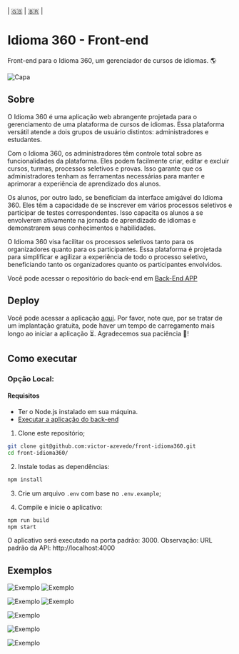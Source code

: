 | [:gb:](README.md) | [:brazil:](README_pt.md) |

# Idioma 360 - Front-end

Front-end para o Idioma 360, um gerenciador de cursos de idiomas. :earth_americas:

![Capa](./doc/cover.png)

## Sobre

O Idioma 360 é uma aplicação web abrangente projetada para o gerenciamento de uma plataforma de cursos de idiomas. Essa plataforma versátil atende a dois grupos de usuário distintos: administradores e estudantes.

Com o Idioma 360, os administradores têm controle total sobre as funcionalidades da plataforma. Eles podem facilmente criar, editar e excluir cursos, turmas, processos seletivos e provas. Isso garante que os administradores tenham as ferramentas necessárias para manter e aprimorar a experiência de aprendizado dos alunos.

Os alunos, por outro lado, se beneficiam da interface amigável do Idioma 360. Eles têm a capacidade de se inscrever em vários processos seletivos e participar de testes correspondentes. Isso capacita os alunos a se envolverem ativamente na jornada de aprendizado de idiomas e demonstrarem seus conhecimentos e habilidades.

O Idioma 360 visa facilitar os processos seletivos tanto para os organizadores quanto para os participantes. Essa plataforma é projetada para simplificar e agilizar a experiência de todo o processo seletivo, beneficiando tanto os organizadores quanto os participantes envolvidos.

Você pode acessar o repositório do back-end em [Back-End APP](https://github.com/victor-azevedo/back-idioma360)

## Deploy

Você pode acessar a aplicação [aqui](https://idioma360.vercel.app).
Por favor, note que, por se tratar de um implantação gratuita, pode haver um tempo de carregamento mais longo ao iniciar a aplicação ⏳. Agradecemos sua paciência 🙏!

## Como executar

### Opção Local:

#### Requisitos

- Ter o Node.js instalado em sua máquina.
- [Executar a aplicação do back-end](https://github.com/victor-azevedo/back-idioma360)

1. Clone este repositório;

```bash
git clone git@github.com:victor-azevedo/front-idioma360.git
cd front-idioma360/
```

2. Instale todas as dependências:

```bash
npm install
```

3. Crie um arquivo `.env` com base no `.env.example`;

4. Compile e inicie o aplicativo:

```bash
npm run build
npm start
```

O aplicativo será executado na porta padrão: 3000.
Observação: URL padrão da API: http://localhost:4000

## Exemplos

![Exemplo ](./doc/mobile-sample-1.png) ![Exemplo ](./doc/mobile-sample-2.png)

![Exemplo ](./doc/mobile-sample-3.png) ![Exemplo ](./doc/mobile-sample-4.png)

![Exemplo ](./doc/sign-in-page.png)

![Exemplo ](./doc/desktop-sample-1.png)

![Exemplo ](./doc/desktop-sample-2.png)
